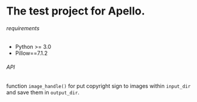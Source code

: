 # The test project for Apello.

###### requirements
- Python >= 3.0
- Pillow==7.1.2
###### API
function `image_handle()` for put copyright sign to images within `input_dir`
and save them in `output_dir`.

